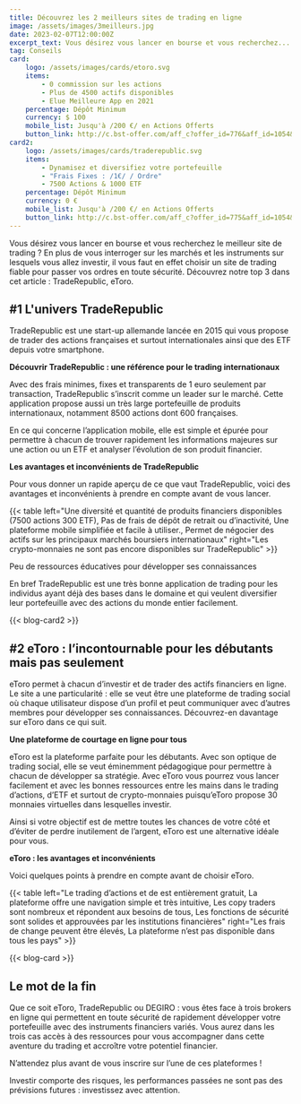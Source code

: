 ```yaml
---
title: Découvrez les 2 meilleurs sites de trading en ligne
image: /assets/images/3meilleurs.jpg
date: 2023-02-07T12:00:00Z
excerpt_text: Vous désirez vous lancer en bourse et vous recherchez...
tag: Conseils
card: 
    logo: /assets/images/cards/etoro.svg
    items: 
        - 0 commission sur les actions
        - Plus de 4500 actifs disponibles
        - Elue Meilleure App en 2021
    percentage: Dépôt Minimum
    currency: $ 100
    mobile_list: Jusqu'à /200 €/ en Actions Offerts
    button_link: http://c.bst-offer.com/aff_c?offer_id=776&aff_id=1054&source=&aff_sub=
card2: 
    logo: /assets/images/cards/traderepublic.svg
    items: 
        - Dynamisez et diversifiez votre portefeuille
        - "Frais Fixes : /1€/ / Ordre"
        - 7500 Actions & 1000 ETF
    percentage: Dépôt Minimum
    currency: 0 €
    mobile_list: Jusqu'à /200 €/ en Actions Offerts
    button_link: http://c.bst-offer.com/aff_c?offer_id=775&aff_id=1054&source=&aff_sub=&aff_sub3=repeat1
---
```


Vous désirez vous lancer en bourse et vous recherchez le meilleur site de trading ? En plus de vous interroger sur les marchés et les instruments sur lesquels vous allez investir, il vous faut en effet choisir un site de trading fiable pour passer vos ordres en toute sécurité. Découvrez notre top 3 dans cet article : TradeRepublic, eToro.

## \#1 L'univers TradeRepublic

TradeRepublic est une start-up allemande lancée en 2015 qui vous propose de trader des actions françaises et surtout internationales ainsi que des ETF depuis votre smartphone.

**Découvrir TradeRepublic : une référence pour le trading internationaux**

Avec des frais minimes, fixes et transparents de 1 euro seulement par transaction, TradeRepublic s’inscrit comme un leader sur le marché. Cette application propose aussi un très large portefeuille de produits internationaux, notamment 8500 actions dont 600 françaises.

En ce qui concerne l’application mobile, elle est simple et épurée pour permettre à chacun de trouver rapidement les informations majeures sur une action ou un ETF et analyser l’évolution de son produit financier.

**Les avantages et inconvénients de TradeRepublic**

Pour vous donner un rapide aperçu de ce que vaut TradeRepublic, voici des avantages et inconvénients à prendre en compte avant de vous lancer.

{{< table left="Une diversité et quantité de produits financiers disponibles (7500 actions 300 ETF), Pas de frais de dépôt de retrait ou d’inactivité, Une plateforme mobile simplifiée et facile à utiliser., Permet de négocier des actifs sur les principaux marchés boursiers internationaux" right="Les crypto-monnaies ne sont pas encore disponibles sur TradeRepublic" >}}

Peu de ressources éducatives pour développer ses connaissances

En bref TradeRepublic est une très bonne application de trading pour les individus ayant déjà des bases dans le domaine et qui veulent diversifier leur portefeuille avec des actions du monde entier facilement.

{{< blog-card2 >}}

## \#2 eToro : l’incontournable pour les débutants mais pas seulement

eToro permet à chacun d’investir et de trader des actifs financiers en ligne. Le site a une particularité : elle se veut être une plateforme de trading social où chaque utilisateur dispose d’un profil et peut communiquer avec d’autres membres pour développer ses connaissances. Découvrez-en davantage sur eToro dans ce qui suit.

**Une plateforme de courtage en ligne pour tous**

eToro est la plateforme parfaite pour les débutants. Avec son optique de trading social, elle se veut éminemment pédagogique pour permettre à chacun de développer sa stratégie. Avec eToro vous pourrez vous lancer facilement et avec les bonnes ressources entre les mains dans le trading d’actions, d’ETF et surtout de crypto-monnaies puisqu’eToro propose 30 monnaies virtuelles dans lesquelles investir.

Ainsi si votre objectif est de mettre toutes les chances de votre côté et d’éviter de perdre inutilement de l’argent, eToro est une alternative idéale pour vous.

**eToro : les avantages et inconvénients**

Voici quelques points à prendre en compte avant de choisir eToro.

{{< table left="Le trading d’actions et de est entièrement gratuit, La plateforme offre une navigation simple et très intuitive, Les copy traders sont nombreux et répondent aux besoins de tous, Les fonctions de sécurité sont solides et approuvées par les institutions financières" right="Les frais de change peuvent être élevés, La plateforme n’est pas disponible dans tous les pays" >}}

{{< blog-card >}}

## Le mot de la fin

Que ce soit eToro, TradeRepublic ou DEGIRO : vous êtes face à trois brokers en ligne qui permettent en toute sécurité de rapidement développer votre portefeuille avec des instruments financiers variés. Vous aurez dans les trois cas accès à des ressources pour vous accompagner dans cette aventure du trading et accroître votre potentiel financier.

N’attendez plus avant de vous inscrire sur l’une de ces plateformes !

Investir comporte des risques, les performances passées ne sont pas des prévisions futures : investissez avec attention.
